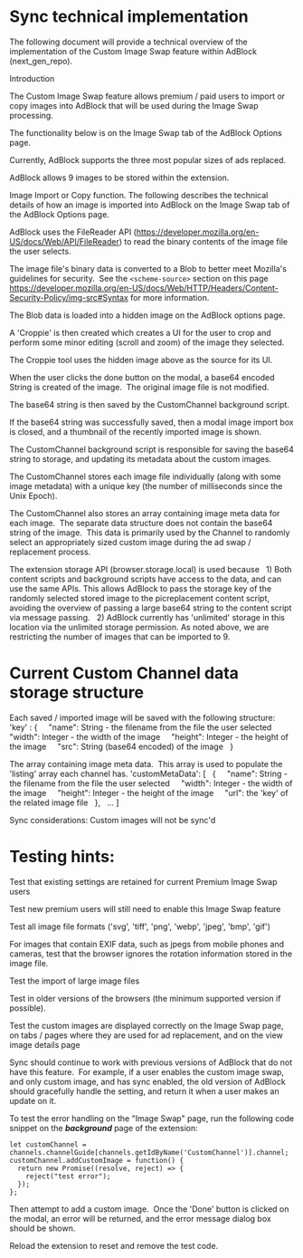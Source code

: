 # Sync technical implementation

The following document will provide a technical overview of the implementation of the Custom Image Swap feature within AdBlock (next_gen_repo).

Introduction

The Custom Image Swap feature allows premium / paid users to import or copy images into AdBlock that will be used during the Image Swap processing.

The functionality below is on the Image Swap tab of the AdBlock Options page.

Currently, AdBlock supports the three most popular sizes of ads replaced.

AdBlock allows 9 images to be stored within the extension.

Image Import or Copy function.
The following describes the technical details of how an image is imported into AdBlock on the Image Swap tab of the AdBlock Options page.

AdBlock uses the FileReader API (https://developer.mozilla.org/en-US/docs/Web/API/FileReader) to read the binary contents of the image file the user selects.

The image file's binary data is converted to a Blob to better meet Mozilla's guidelines for security.  See the `<scheme-source>` section on this page https://developer.mozilla.org/en-US/docs/Web/HTTP/Headers/Content-Security-Policy/img-src#Syntax
for more information.

The Blob data is loaded into a hidden image on the AdBlock options page.

A 'Croppie' is then created which creates a UI for the user to crop and perform some minor editing (scroll and zoom) of the image they selected.

The Croppie tool uses the hidden image above as the source for its UI.

When the user clicks the done button on the modal, a base64 encoded String is created of the image.  The original image file is not modified.

The base64 string is then saved by the CustomChannel background script.

If the base64 string was successfully saved, then a modal image import box is closed, and a thumbnail of the recently imported image is shown.

The CustomChannel background script is responsible for saving the base64 string to storage, and updating its metadata about the custom images.

The CustomChannel stores each image file individually (along with some image metadata) with a unique key (the number of milliseconds since the Unix Epoch).

The CustomChannel also stores an array containing image meta data for each image.  The separate data structure does not contain the base64 string of the image.  This data is primarily used by the Channel to randomly select an appropriately sized custom image during the ad swap / replacement process.

The extension storage API (browser.storage.local) is used because
  1) Both content scripts and background scripts have access to the data, and can use the same APIs. This allows AdBlock to pass the storage key of the randomly selected stored image to the picreplacement content script, avoiding the overview of passing a large base64 string to the content script via message passing.
  2) AdBlock currently has 'unlimited' storage in this location via the unlimited storage permission. As noted above, we are restricting the number of images that can be imported to 9.

# Current Custom Channel data storage structure

Each saved / imported image will be saved with the following structure:
  'key' : {
    "name": String - the filename from the file the user selected
    "width": Integer - the width of the image
    "height": Integer - the height of the image
    "src": String (base64 encoded) of the image
  }

The array containing image meta data.  This array is used to populate the 'listing' array each channel has.
'customMetaData': [
  {
    "name": String - the filename from the file the user selected
    "width": Integer - the width of the image
    "height": Integer - the height of the image
    "url": the 'key' of the related image file
  },
  ...
]

Sync considerations:
Custom images will not be sync'd

# Testing hints:

Test that existing settings are retained for current Premium Image Swap users

Test new premium users will still need to enable this Image Swap feature

Test all image file formats ('svg', 'tiff', 'png', 'webp', 'jpeg', 'bmp', 'gif')

For images that contain EXIF data, such as jpegs from mobile phones and cameras, test that the browser ignores the rotation information stored in the image file.

Test the import of large image files

Test in older versions of the browsers (the minimum supported version if possible).

Test the custom images are displayed correctly on the Image Swap page, on tabs / pages where they are used for ad replacement, and on the view image details page

Sync should continue to work with previous versions of AdBlock that do not have this feature.  For example, if a user enables the custom image swap, and only custom image, and has sync enabled, the old version of AdBlock should gracefully handle the setting, and return it when a user makes an update on it.

To test the error handling on the "Image Swap" page, run the following code snippet on the _**background**_ page of the extension:

```
let customChannel = channels.channelGuide[channels.getIdByName('CustomChannel')].channel;
customChannel.addCustomImage = function() {
  return new Promise((resolve, reject) => {
    reject("test error");
  });
};
```

Then attempt to add a custom image.  Once the 'Done' button is clicked on the modal, an error will be returned, and the error message dialog box should be shown.

Reload the extension to reset and remove the test code.

